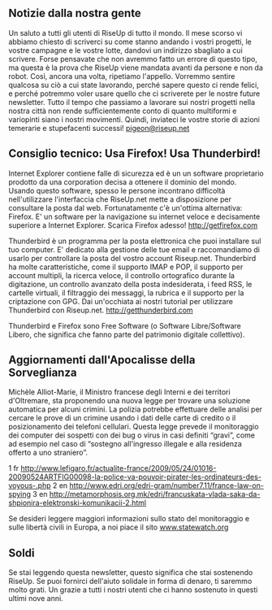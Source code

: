 ## Notizie dalla nostra gente

Un saluto a tutti gli utenti di RiseUp di tutto il mondo. Il mese scorso
vi abbiamo chiesto di scriverci su come stanno andando i vostri
progetti, le vostre campagne e le vostre lotte, dandovi un indirizzo
sbagliato a cui scrivere. Forse pensavate che non avremmo fatto un
errore di questo tipo, ma questa è la prova che RiseUp viene mandata
avanti da persone e non da robot. Così, ancora una volta, ripetiamo
l'appello. Vorremmo sentire qualcosa su ciò a cui state lavorando,
perché sapere questo ci rende felici, e perché potremmo voler usare
quello che ci scriverete per le nostre future newsletter. Tutto il tempo
che passiamo a lavorare sui nostri progetti nella nostra città non rende
sufficientemente conto di quanto multiformi e variopinti siano i nostri
movimenti. Quindi, inviateci le vostre storie di azioni temerarie e
stupefacenti successi! pigeon@riseup.net


## Consiglio tecnico: Usa Firefox! Usa Thunderbird!

Internet Explorer contiene falle di sicurezza ed è un un software
proprietario prodotto da una corporation decisa a ottenere il dominio
del mondo. Usando questo software, spesso le persone incontrano
difficoltà nell'utilizzare l'interfaccia che RiseUp.net mette a
disposizione per consultare la posta dal web. Fortunatamente c'è
un'ottima alternativa: Firefox. E' un software per la navigazione su
internet veloce e decisamente superiore a Internet Explorer. Scarica
Firefox adesso! http://getfirefox.com

Thunderbird è un programma per la posta elettronica che puoi installare
sul tuo computer. E' dedicato alla gestione delle tue email e
raccomandiamo di usarlo per controllare la posta del vostro account
Riseup.net. Thunderbird ha molte caratteristiche, come il supporto IMAP
e POP, il supporto per account multipli, la ricerca veloce, il controllo
ortografico durante la digitazione, un controllo avanzato della posta
indesiderata, i feed RSS, le cartelle virtuali, il filtraggio dei
messaggi, la rubrica e il supporto per la criptazione con GPG. Dai
un'occhiata ai nostri tutorial per utilizzare Thunderbird con
Riseup.net. http://getthunderbird.com

Thunderbird e Firefox sono Free Software (o Software Libre/Software
Libero, che significa che fanno parte del patrimonio digitale collettivo).


## Aggiornamenti dall'Apocalisse della Sorveglianza

Michèle Alliot-Marie, il Ministro francese degli Interni e dei territori
d'Oltremare, sta proponendo una nuova legge per trovare una soluzione
automatica per alcuni crimini. La polizia potrebbe effettuare delle
analisi per cercare le prove di un crimine usando i dati delle carte di
credito o il posizionamento dei telefoni cellulari. Questa legge prevede
il monitoraggio dei computer dei sospetti con dei bug o virus in casi
definiti “gravi”, come ad esempio nel caso di “sostegno all'ingresso
illegale e alla residenza offerto a uno straniero”.

1 fr
http://www.lefigaro.fr/actualite-france/2009/05/24/01016-20090524ARTFIG00098-la-police-va-pouvoir-pirater-les-ordinateurs-des-voyous-.php
2 en http://www.edri.org/edri-gram/number7.11/france-law-on-spying
3 en
http://metamorphosis.org.mk/edri/francuskata-vlada-saka-da-shpionira-elektronski-komunikacii-2.html

Se desideri leggere maggiori informazioni sullo stato del monitoraggio e
sulle libertà civili in Europa, a noi piace il sito www.statewatch.org

## Soldi

Se stai leggendo questa newsletter, questo significa che stai sostenendo
RiseUp. Se puoi fornirci dell'aiuto solidale in forma di denaro, ti
saremmo molto grati. Un grazie a tutti i nostri utenti che ci hanno
sostenuto in questi ultimi nove anni.
